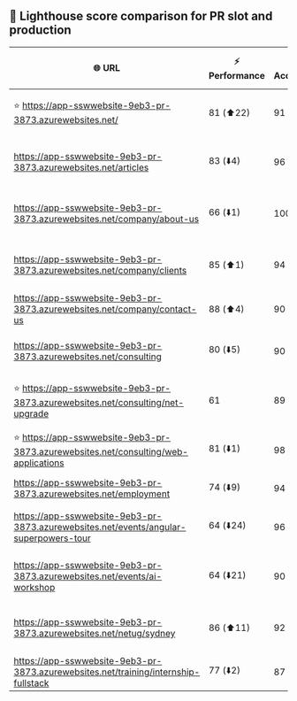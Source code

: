 ## 🚀 Lighthouse score comparison for PR slot and production

| 🌐 URL | ⚡ Performance | ♿ Accessibility | ✅ Best Practices | 🔍 SEO | 📦 Bundle Size | 🗑️ Unused Bundle |
| --- | ----------- | ------------- | -------------- | --- | ---------------- | ---------------- |
| ⭐ https://app-sswwebsite-9eb3-pr-3873.azurewebsites.net/ | 81 (⬆️22) | 91 | 78 | 69 (⬇️31) | 7.50 MB (⬆️3.08 MB) | 4.67 MB (⬆️2.49 MB) |
| https://app-sswwebsite-9eb3-pr-3873.azurewebsites.net/articles | 83 (⬇️4) | 96 | 78 | 57 (⬇️35) | 4.26 MB | 2.03 MB (⬇️0.05 MB) |
| https://app-sswwebsite-9eb3-pr-3873.azurewebsites.net/company/about-us | 66 (⬇️1) | 100 | 78 | 69 (⬇️31) | 4.15 MB (⬇️0.01 MB) | 2.02 MB |
| https://app-sswwebsite-9eb3-pr-3873.azurewebsites.net/company/clients | 85 (⬆️1) | 94 | 78 | 69 (⬇️31) | 4.52 MB (⬇️0.02 MB) | 2.27 MB |
| https://app-sswwebsite-9eb3-pr-3873.azurewebsites.net/company/contact-us | 88 (⬆️4) | 90 | 78 | 61 (⬇️31) | 7.50 MB | 4.67 MB |
| https://app-sswwebsite-9eb3-pr-3873.azurewebsites.net/consulting | 80 (⬇️5) | 90 | 74 | 69 (⬇️31) | 4.44 MB (⬆️0.02 MB) | 2.18 MB |
| ⭐ https://app-sswwebsite-9eb3-pr-3873.azurewebsites.net/consulting/net-upgrade | 61 | 89 | 59 | 54 (⬇️31) | 7.80 MB (⬆️0.01 MB) | 4.82 MB (⬇️0.05 MB) |
| ⭐ https://app-sswwebsite-9eb3-pr-3873.azurewebsites.net/consulting/web-applications | 81 (⬇️1) | 98 | 78 | 61 (⬇️31) | 4.44 MB (⬆️0.02 MB) | 2.18 MB |
| https://app-sswwebsite-9eb3-pr-3873.azurewebsites.net/employment | 74 (⬇️9) | 94 | 78 | 69 (⬇️31) | 4.41 MB | 2.04 MB |
| https://app-sswwebsite-9eb3-pr-3873.azurewebsites.net/events/angular-superpowers-tour | 64 (⬇️24) | 96 | 70 (⬇️4) | 69 (⬇️31) | 7.54 MB (⬆️0.01 MB) | 4.71 MB |
| https://app-sswwebsite-9eb3-pr-3873.azurewebsites.net/events/ai-workshop | 64 (⬇️21) | 90 | 70 (⬇️4) | 61 (⬇️31) | 7.53 MB (⬆️0.01 MB) | 4.71 MB (⬇️0.01 MB) |
| https://app-sswwebsite-9eb3-pr-3873.azurewebsites.net/netug/sydney | 86 (⬆️11) | 92 | 78 | 61 (⬇️31) | 4.64 MB | 2.32 MB (⬇️0.01 MB) |
| https://app-sswwebsite-9eb3-pr-3873.azurewebsites.net/training/internship-fullstack | 77 (⬇️2) | 87 | 74 | 69 (⬇️31) | 4.15 MB | 2.00 MB |